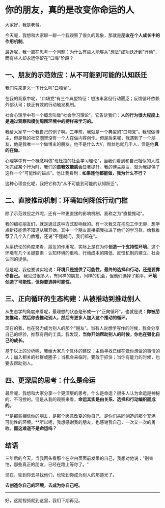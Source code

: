 # 你的朋友，真的是改变你命运的人

大家好，我是老蒋。

今天呢，我想和大家聊一聊一个我观察了很久的现象，那就是**朋友在个人成长中的作用机制**。

最近呢，我一直在思考一个问题：为什么有些人能够从"想法"成功跃迁到"行动"，而有些人却永远停留在"口嗨"阶段？

## 一、朋友的示范效应：从不可能到可能的认知跃迁

我们先来定义一下什么叫"口嗨党"。

在我的观察中呢，"口嗨党"有三个典型特征：想法丰富但行动匮乏；反馈循环依赖外部认可；缺乏有效的行动触发机制。

社会心理学中有一个概念叫做"社会学习理论"，它告诉我们：**人的行为很大程度上是通过观察和模仿周围环境中的榜样来学习的。**

我给大家举一个我自己的例子啊。三年前，我就是一个典型的"口嗨党"。我想做博主，但是我的社交圈里没有一个人在做内容创作。但是后来呢，我遇到了一个朋友，他是我唯一一个做博主的朋友。他不是什么大V，粉丝也就几千人，但是他**真的在做**。

心理学中有一个概念叫做"班杜拉的社会学习理论"，当我们看到和自己相似的人成功完成某个行为时，我们的**自我效能感**会显著提升。我的博主朋友，就为我提供了这样一个"可能性的锚点"。他让我看到：**如果连他都能做，我为什么不行？**

这种心理变化呢，我把它称为"从不可能到可能的认知跃迁"。

## 二、直接推动机制：环境如何降低行动门槛

除了示范效应之外呢，还有一种更直接的影响机制，我称之为"直接推动"。

我的编程朋友们，就是通过这种方式影响我的。有一次我又在抱怨工作无聊，想学点新技能但不知道从哪开始。其中一个朋友直接把我拉进了他们的学习群，给我推荐了几个入门教程，还说"不懂就问，我们都在"。

从系统论的角度来看，朋友的作用呢，实际上是在为你**创造一个支持性环境**。这个环境有几个关键要素：认知环境的重构、行动成本的降低、反馈机制的建立、社会认同的提供。

但是呢，我也要诚实地说：**环境只是提供了可能性，最终的选择和行动，还是要靠你自己。** 我见过很多人，有同样的朋友，同样的机会，但他们选择了躺平。**环境创造了可能性，但你要选择可能性。**

## 三、正向循环的生态构建：从被推动到推动别人

从生态学的角度来看呢，最理想的状态是形成一个"正向循环"。也就是说：**你被朋友推动，然后你去推动别人，然后有更多人加入这个推动的循环。**

现在的我，也在努力成为别人的那个"朋友"。当有人说想学写作的时候，我会分享自己的经验，推荐有用的工具。我发现，**当你开始帮助别人的时候，你也在强化自己的成长。**

基于以上的分析呢，我给大家几个具体的建议：主动寻找已经在做你想做的事情的人；加入相关的社群或圈子；当机会来临时，要敢于抓住；当你有能力的时候，也要去帮助别人。

## 四、更深层的思考：什么是命运

最后呢，我想和大家分享一个更深层的思考。什么是命运？很多人认为命运是神秘的、不可控的。但是从我的观察来看，**命运其实是由关系、选择和行动编织而成的。**

**是那些相信你的朋友，是那个愿意改变的你自己，是你们共同创造的那个充满可能性的环境。**所以呢，我想感谢我的朋友，也感谢我自己，一次又一次的勇敢。**而这难道不是命运吗？**

## 结语

三年后的今天，当我回头看那个在空白页面前发呆的自己，我想对他说："别害怕，那些真正的朋友，已经在路上等你了。"

现在，轮到你去寻找他们，也轮到你成为别人的那道光了。

**去创造你自己的环境，去成为你自己吧。**

---

好，这期视频就到这里，我们下期再见。